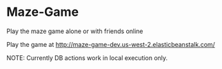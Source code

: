 # Maze-Game
Play the maze game alone or with friends online

Play the game at http://maze-game-dev.us-west-2.elasticbeanstalk.com/

NOTE: Currently DB actions work in local execution only.
